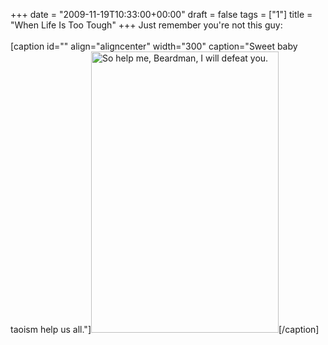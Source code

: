 +++
date = "2009-11-19T10:33:00+00:00"
draft = false
tags = ["1"]
title = "When Life Is Too Tough"
+++
Just remember you're not this guy:<br/><br/>[caption id="" align="aligncenter" width="300" caption="Sweet baby taoism help us all."]<a href="http://manbeardblog.blogspot.com/"><img title="Man/Beard, Beard/Man" src="http://www.dirtragmag.com/forums/attachment.php?attachmentid=20588&amp;stc=1&amp;d=1200750860" alt="So help me, Beardman, I will defeat you." width="300" height="450" /></a>[/caption]<br/><br/><p>&nbsp;</p><div class="blogger-post-footer"><img width='1' height='1' src='https://blogger.googleusercontent.com/tracker/5693059957647979680-9190625111733663400?l=cosmiccowbell.blogspot.com' alt='' /></div>